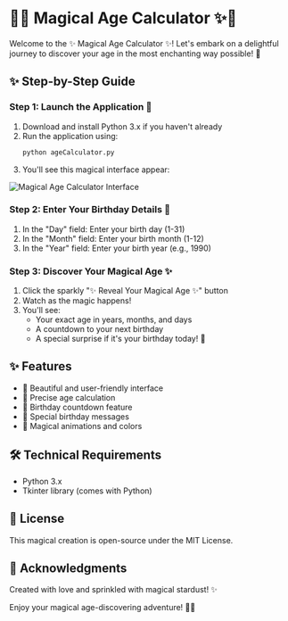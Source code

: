 # 🎉✨ Magical Age Calculator ✨🎉

Welcome to the ✨ Magical Age Calculator ✨! Let's embark on a delightful journey to discover your age in the most enchanting way possible! 🌟

## ✨ Step-by-Step Guide

### Step 1: Launch the Application 🚀
1. Download and install Python 3.x if you haven't already
2. Run the application using:
   ```bash
   python ageCalculator.py
   ```
3. You'll see this magical interface appear:

![Magical Age Calculator Interface](C:\Users\User\OneDrive\Pictures\Screenshots\MagicalAgeCalculator.png)

### Step 2: Enter Your Birthday Details 🎂
1. In the "Day" field: Enter your birth day (1-31)
2. In the "Month" field: Enter your birth month (1-12)
3. In the "Year" field: Enter your birth year (e.g., 1990)

### Step 3: Discover Your Magical Age ✨
1. Click the sparkly "✨ Reveal Your Magical Age ✨" button
2. Watch as the magic happens!
3. You'll see:
   - Your exact age in years, months, and days
   - A countdown to your next birthday
   - A special surprise if it's your birthday today! 🎉

## ✨ Features

- 🎂 Beautiful and user-friendly interface
- 🌈 Precise age calculation
- 🎈 Birthday countdown feature
- 🎊 Special birthday messages
- 🌟 Magical animations and colors

## 🛠️ Technical Requirements

- Python 3.x
- Tkinter library (comes with Python)

## 📝 License

This magical creation is open-source under the MIT License.

## 💫 Acknowledgments

Created with love and sprinkled with magical stardust! ✨

Enjoy your magical age-discovering adventure! 🌟🎉
